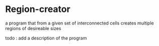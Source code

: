 # Region-creator
a program that from a given set of interconnected cells creates multiple regions of desireable sizes

todo : add a description of the program
